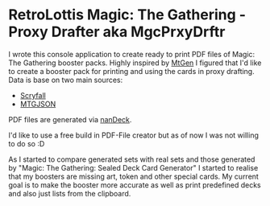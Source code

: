 # RetroLottis Magic: The Gathering - Proxy Drafter aka MgcPrxyDrftr
I wrote this console application to create ready to print PDF files of Magic: The Gathering booster packs.
Highly inspired by [MtGen](https://github.com/copperdogma/mtgen) I figured that I'd like to create a booster pack for printing and using the cards in proxy drafting.
Data is base on two main sources:
- [Scryfall](https://scryfall.com/)
- [MTGJSON](https://mtgjson.com/)

PDF files are generated via [nanDeck](https://www.nandeck.com/).

I'd like to use a free build in PDF-File creator but as of now I was not willing to do so :D

As I started to compare generated sets with real sets and those generated by "Magic: The Gathering: Sealed Deck Card Generator" I started to realise that my boosters are missing art, token and other special cards.
My current goal is to make the booster more accurate as well as print predefined decks and also just lists from the clipboard.